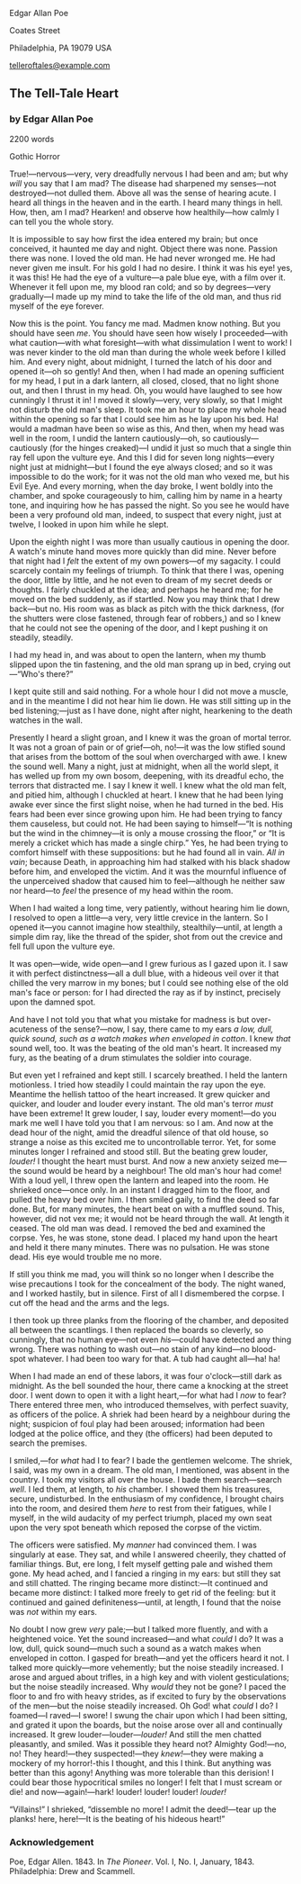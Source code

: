 <!--
Convert this to PDF (reference README.md on how to do that).

This example:
- only one scene (for the story) - very typical for very short narratives
- but we also incuded an additional scene for an Acknowledgement.
- I overloaded the --m-dinkus with simple em-dash because I didn't want to use
  the default # marker. And then I ended with a flourish because... it's Poe. :)

(c) Copyright 2022 Todd Warner
This work is licensed under Attribution 4.0 International. To view a copy
of this license, visit http://creativecommons.org/licenses/by/4.0/
-->

<style>
    /*
    @import "https://toddwarner.io/pub/css/manuscript-css/manuscript.css";
    */
    @import "../manuscript.css";

    :root {
        --m-font-size-title: 1.25em;
        --m-dinkus: "—";
        --m-30-: "🙞 ❦ 🙜";
        --m-pagination-header: "Poe / Telltale Heart / " counter(page);
    }
</style>

<div id="vpage">
<article id="manuscript">

<div id="m-contact">

Edgar Allan Poe

Coates Street

Philadelphia, PA 19079 USA

telleroftales@example.com

</div>

<div class="m-header">

# The Tell-Tale Heart

### by Edgar Allan Poe

<div class="m-facts">

2200 words

Gothic Horror

</div></div>

<section class="m-scene">

True!—nervous—very, very dreadfully nervous I had been and am; but why *will* you say that I am mad? The disease had sharpened my senses—not destroyed—not dulled them. Above all was the sense of hearing acute. I heard all things in the heaven and in the earth. I heard many things in hell. How, then, am I mad? Hearken! and observe how healthily—how calmly I can tell you the whole story.

It is impossible to say how first the idea entered my brain; but once conceived, it haunted me day and night. Object there was none. Passion there was none. I loved the old man. He had never wronged me. He had never given me insult. For his gold I had no desire. I think it was his eye! yes, it was this! He had the eye of a vulture—a pale blue eye, with a film over it. Whenever it fell upon me, my blood ran cold; and so by degrees—very gradually—I made up my mind to take the life of the old man, and thus rid myself of the eye forever.

Now this is the point. You fancy me mad. Madmen know nothing. But you should have seen *me*. You should have seen how wisely I proceeded—with what caution—with what foresight—with what dissimulation I went to work! I was never kinder to the old man than during the whole week before I killed him. And every night, about midnight, I turned the latch of his door and opened it—oh so gently! And then, when I had made an opening sufficient for my head, I put in a dark lantern, all closed, closed, that no light shone out, and then I thrust in my head. Oh, you would have laughed to see how cunningly I thrust it in! I moved it slowly—very, very slowly, so that I might not disturb the old man's sleep. It took me an hour to place my whole head within the opening so far that I could see him as he lay upon his bed. Ha! would a madman have been so wise as this, And then, when my head was well in the room, I undid the lantern cautiously—oh, so cautiously—cautiously (for the hinges creaked)—I undid it just so much that a single thin ray fell upon the vulture eye. And this I did for seven long nights—every night just at midnight—but I found the eye always closed; and so it was impossible to do the work; for it was not the old man who vexed me, but his Evil Eye. And every morning, when the day broke, I went boldly into the chamber, and spoke courageously to him, calling him by name in a hearty tone, and inquiring how he has passed the night. So you see he would have been a very profound old man, indeed, to suspect that every night, just at twelve, I looked in upon him while he slept.

Upon the eighth night I was more than usually cautious in opening the door. A watch's minute hand moves more quickly than did mine. Never before that night had I *felt* the extent of my own powers—of my sagacity. I could scarcely contain my feelings of triumph. To think that there I was, opening the door, little by little, and he not even to dream of my secret deeds or thoughts. I fairly chuckled at the idea; and perhaps he heard me; for he moved on the bed suddenly, as if startled. Now you may think that I drew back—but no. His room was as black as pitch with the thick darkness, (for the shutters were close fastened, through fear of robbers,) and so I knew that he could not see the opening of the door, and I kept pushing it on steadily, steadily.

I had my head in, and was about to open the lantern, when my thumb slipped upon the tin fastening, and the old man sprang up in bed, crying out—“Who's there?”

I kept quite still and said nothing. For a whole hour I did not move a muscle, and in the meantime I did not hear him lie down. He was still sitting up in the bed listening;—just as I have done, night after night, hearkening to the death watches in the wall.

Presently I heard a slight groan, and I knew it was the groan of mortal terror. It was not a groan of pain or of grief—oh, no!—it was the low stifled sound that arises from the bottom of the soul when overcharged with awe. I knew the sound well. Many a night, just at midnight, when all the world slept, it has welled up from my own bosom, deepening, with its dreadful echo, the terrors that distracted me. I say I knew it well. I knew what the old man felt, and pitied him, although I chuckled at heart. I knew that he had been lying awake ever since the first slight noise, when he had turned in the bed. His fears had been ever since growing upon him. He had been trying to fancy them causeless, but could not. He had been saying to himself—“It is nothing but the wind in the chimney—it is only a mouse crossing the floor,” or “It is merely a cricket which has made a single chirp.” Yes, he had been trying to comfort himself with these suppositions: but he had found all in vain. *All in vain*; because Death, in approaching him had stalked with his black shadow before him, and enveloped the victim. And it was the mournful influence of the unperceived shadow that caused him to feel—although he neither saw nor heard—to *feel* the presence of my head within the room.

When I had waited a long time, very patiently, without hearing him lie down, I resolved to open a little—a very, very little crevice in the lantern. So I opened it—you cannot imagine how stealthily, stealthily—until, at length a simple dim ray, like the thread of the spider, shot from out the crevice and fell full upon the vulture eye.

It was open—wide, wide open—and I grew furious as I gazed upon it. I saw it with perfect distinctness—all a dull blue, with a hideous veil over it that chilled the very marrow in my bones; but I could see nothing else of the old man's face or person: for I had directed the ray as if by instinct, precisely upon the damned spot.

And have I not told you that what you mistake for madness is but over-acuteness of the sense?—now, I say, there came to my ears *a low, dull, quick sound, such as a watch makes when enveloped in cotton*. I knew *that* sound well, too. It was the beating of the old man's heart. It increased my fury, as the beating of a drum stimulates the soldier into courage.

But even yet I refrained and kept still. I scarcely breathed. I held the lantern motionless. I tried how steadily I could maintain the ray upon the eye. Meantime the hellish tattoo of the heart increased. It grew quicker and quicker, and louder and louder every instant. The old man's terror *must* have been extreme! It grew louder, I say, louder every moment!—do you mark me well I have told you that I am nervous: so I am. And now at the dead hour of the night, amid the dreadful silence of that old house, so strange a noise as this excited me to uncontrollable terror. Yet, for some minutes longer I refrained and stood still. But the beating grew louder, *louder!* I thought the heart must burst. And now a new anxiety seized me—the sound would be heard by a neighbour! The old man's hour had come! With a loud yell, I threw open the lantern and leaped into the room. He shrieked once—once only. In an instant I dragged him to the floor, and pulled the heavy bed over him. I then smiled gaily, to find the deed so far done. But, for many minutes, the heart beat on with a muffled sound. This, however, did not vex me; it would not be heard through the wall. At length it ceased. The old man was dead. I removed the bed and examined the corpse. Yes, he was stone, stone dead. I placed my hand upon the heart and held it there many minutes. There was no pulsation. He was stone dead. His eye would trouble me no more.

If still you think me mad, you will think so no longer when I describe the wise precautions I took for the concealment of the body. The night waned, and I worked hastily, but in silence. First of all I dismembered the corpse. I cut off the head and the arms and the legs.

I then took up three planks from the flooring of the chamber, and deposited all between the scantlings. I then replaced the boards so cleverly, so cunningly, that no human eye—not even *his*—could have detected any thing wrong. There was nothing to wash out—no stain of any kind—no blood-spot whatever. I had been too wary for that. A tub had caught all—ha! ha!

When I had made an end of these labors, it was four o'clock—still dark as midnight. As the bell sounded the hour, there came a knocking at the street door. I went down to open it with a light heart,—for what had I *now* to fear? There entered three men, who introduced themselves, with perfect suavity, as officers of the police. A shriek had been heard by a neighbour during the night; suspicion of foul play had been aroused; information had been lodged at the police office, and they (the officers) had been deputed to search the premises.

I smiled,—for *what* had I to fear? I bade the gentlemen welcome. The shriek, I said, was my own in a dream. The old man, I mentioned, was absent in the country. I took my visitors all over the house. I bade them search—search *well*. I led them, at length, to *his* chamber. I showed them his treasures, secure, undisturbed. In the enthusiasm of my confidence, I brought chairs into the room, and desired them *here* to rest from their fatigues, while I myself, in the wild audacity of my perfect triumph, placed my own seat upon the very spot beneath which reposed the corpse of the victim.

The officers were satisfied. My *manner* had convinced them. I was singularly at ease. They sat, and while I answered cheerily, they chatted of familiar things. But, ere long, I felt myself getting pale and wished them gone. My head ached, and I fancied a ringing in my ears: but still they sat and still chatted. The ringing became more distinct:—It continued and became more distinct: I talked more freely to get rid of the feeling: but it continued and gained definiteness—until, at length, I found that the noise was *not* within my ears.

No doubt I now grew *very* pale;—but I talked more fluently, and with a heightened voice. Yet the sound increased—and what *could* I do? It was a low, dull, quick sound—much such a sound as a watch makes when enveloped in cotton. I gasped for breath—and yet the officers heard it not. I talked more quickly—more vehemently; but the noise steadily increased. I arose and argued about trifles, in a high key and with violent gesticulations; but the noise steadily increased. Why *would* they not be gone? I paced the floor to and fro with heavy strides, as if excited to fury by the observations of the men—but the noise steadily increased. Oh God! what *could* I do? I foamed—I raved—I swore! I swung the chair upon which I had been sitting, and grated it upon the boards, but the noise arose over all and continually increased. It grew louder—louder—*louder!* And still the men chatted pleasantly, and smiled. Was it possible they heard not? Almighty God!—no, no! They heard!—they suspected!—they *knew!*—they were making a mockery of my horror!-this I thought, and this I think. But anything was better than this agony! Anything was more tolerable than this derision! I could bear those hypocritical smiles no longer! I felt that I must scream or die! and now—again!—hark! louder! louder! louder! *louder!*

“Villains!” I shrieked, “dissemble no more! I admit the deed!—tear up the planks! here, here!—It is the beating of his hideous heart!”

</section>

<section class="m-scene foothang">
<div class="m-header">

# Acknowledgement

</div>

Poe, Edgar Allen. 1843. In *The Pioneer*. Vol. I, No. I, January, 1843. Philadelphia: Drew and Scammell.

</section>
</article></div>
